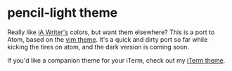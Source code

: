 # pencil-light theme

Really like [iA Writer's][iaw] colors, but want them elsewhere?  This is a port to Atom, based on the [vim theme][pencil-vim].  It's a quick and dirty port so far while kicking the tires on atom, and the dark version is coming soon.

If you'd like a companion theme for your iTerm, check out my [iTerm theme][pencil-iterm].

[iaw]: http://www.iawriter.com/
[pencil-vim]: https://github.com/reedes/vim-colors-pencil
[pencil-iterm]: https://github.com/mattly/iterm-colors-pencil
